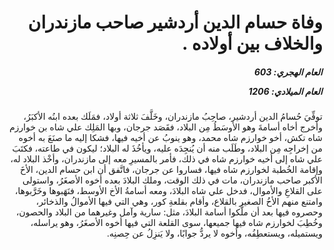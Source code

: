 <h1 dir="rtl">وفاة حسام الدين أردشير صاحب مازندران والخلاف بين أولاده .</h1>

<h5 dir="rtl">العام الهجري:  603

العام الميلادي: 1206

</h5>

<p dir="rtl">توفِّيَ حُسامُ الدين أردشير، صاحِبُ مازندران، وخَلَّفَ ثلاثة أولاد، فمَلَك بعده ابنُه الأكبَرُ، وأخرج أخاه أسامةَ وهو الأوسَطُ مِن البلاد، فقَصَد جرجان، وبها المَلِك علي شاه بن خوارزم شاه تكش، أخو خوارزم شاه محمد، وهو ينوبُ عن أخيه فيها، فشكا إليه ما صنَعَ به أخوه من إخراجِه مِن البلاد، وطَلَب منه أن يُنجِدَه عليه، ويأخُذَ له البلاد؛ ليكون في طاعته، فكتَبَ علي شاه إلى أخيه خوارزم شاه في ذلك، فأمر بالمسيرِ معه إلى مازندران، وأخْذ البلاد له، وإقامة الخُطبة لخوارزم شاه فيها، فساروا عن جرجان، فاتَّفق أن ابن حسام الدين، الأخَ الأكبر صاحب مازندران، مات في ذلك الوقت، وملك البلادَ بعده أخوه الأصغَرُ، واستولى على القلاعِ والأموال، فدخل علي شاه البلادَ، ومعه أسامةُ الأخ الأوسط، فنَهَبوها وخَرَّبوها، وامتنع منهم الأخُ الصغير بالقلاع، وأقام بقلعةِ كور، وهي التي فيها الأموالُ والذخائر، وحصروه فيها بعد أن ملَّكوا أسامة البلادَ، مثل: سارية وآمل وغيرهما من البلاد والحصون، وخُطِبَ لخوارزم شاه فيها جميعها، سوى القلعة التي فيها أخوه الأصغَرُ، وهو يراسله، ويستميله، ويستعطِفُه، وأخوه لا يردُّ جوابًا، ولا يَنزِلُ عن حِصنِه.</p></br>
